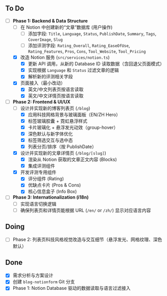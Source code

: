 ## To Do
- [ ] **Phase 1: Backend & Data Structure**
  - [ ] 在 Notion 中创建新的“文章”数据库 (用户操作)
    - [ ] 添加字段: `Title`, `Language`, `Status`, `PublishDate`, `Summary`, `Tags`, `CoverImage`, `Slug`
    - [ ] 添加评测字段: `Rating_Overall`, `Rating_EaseOfUse`, `Rating_Features`, `Pros`, `Cons`, `Tool_Website`, `Tool_Pricing`
  - [x] 改造 Notion 服务 (`src/services/notion.ts`)
    - [x] 更新 API 调用，从新的 Database ID 读取数据（含回退父页面模式）
    - [x] 实现根据 `Language` 和 `Status` 过滤文章的逻辑
    - [x] 解析新的评测相关字段
  - [x] 页面接入（最小改动）
    - [x] 英文/中文列表页按语言读取
    - [x] 英文/中文详情页按语言读取
- [ ] **Phase 2: Frontend & UI/UX**
  - [ ] 设计并实现新的博客列表页 (`/blog`)
    - [x] 应用科技网格背景与玻璃面板（EN/ZH Hero）
    - [x] 标签玻璃胶囊 + 霓虹悬浮样式
    - [x] 卡片玻璃化 + 悬浮发光动效（group-hover）
    - [x] 深色默认与新字体优化
    - [x] 标签筛选交互与选中态
    - [x] 列表分页/排序（按 PublishDate）
  - [x] 设计并实现新的文章详情页 (`/blog/[slug]`)
    - [x] 渲染从 Notion 获取的文章正文内容 (Blocks)
    - [x] 集成评测组件
  - [x] 开发评测专用组件
    - [x] 评分组件 (Rating)
    - [x] 优缺点卡片 (Pros & Cons)
    - [x] 核心信息盒子 (Info Box)
- [ ] **Phase 3: Internationalization (i18n)**
  - [ ] 实现语言切换逻辑
  - [ ] 确保列表页和详情页能根据 URL (`/en/` or `/zh/`) 显示对应语言内容

## Doing
- [ ] Phase 2: 列表页科技风格视觉改造与交互细节（悬浮发光、网格纹理、深色默认）

## Done
- [x] 需求分析与方案设计
- [x] 创建 `blog-notionform` Git 分支
- [x] Phase 1: Notion Database 驱动的数据读取与语言过滤接入
